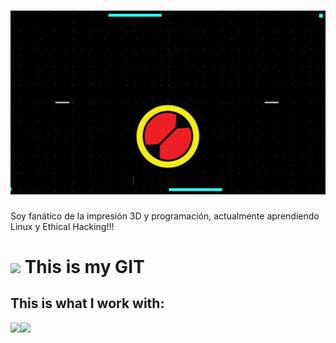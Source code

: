 <h1> <img src="https://github.com/RokkuX/RokkuX/blob/main/BIENVENIDOS%20A%20MI%20GIT.gif?raw=true" width="700"></h1>

Soy fanático de la impresión 3D y programación, actualmente aprendiendo Linux y Ethical Hacking!!!

<h1> <img src="https://media.giphy.com/media/SqBjjnQwMicwGRoIHA/giphy.gif" width="40px"> This is my GIT </h1>


## This is what I work with:
<img src="https://www.vectorlogo.zone/logos/arduino/arduino-ar21.svg" width="120px"><img src="https://uspto.report/TM/87049699/mark.png" width="160px">

